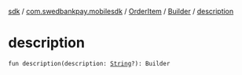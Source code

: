 [sdk](../../../index.md) / [com.swedbankpay.mobilesdk](../../index.md) / [OrderItem](../index.md) / [Builder](index.md) / [description](./description.md)

# description

`fun description(description: `[`String`](https://kotlinlang.org/api/latest/jvm/stdlib/kotlin/-string/index.html)`?): Builder`